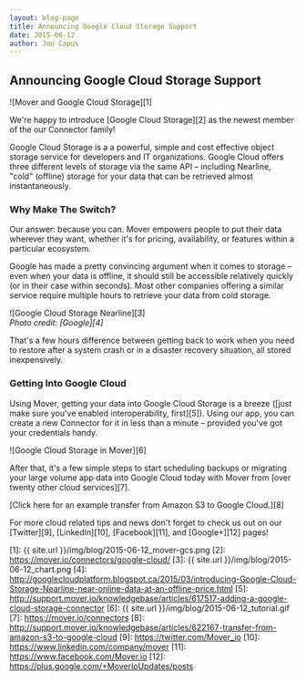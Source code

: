 ```yaml
---
layout: blog-page
title: Announcing Google Cloud Storage Support
date: 2015-06-12
author: Jon Capus
---
```


## Announcing Google Cloud Storage Support

![Mover and Google Cloud Storage][1]

We're happy to introduce [Google Cloud Storage][2] as the newest member of the our Connector family!

Google Cloud Storage is a a powerful, simple and cost effective object storage service for developers and IT organizations. Google Cloud offers three different levels of storage via the same API – including Nearline, "cold" (offline) storage for your data that can be retrieved almost instantaneously.

### Why Make The Switch?

Our answer: because you can. Mover empowers people to put their data wherever they want, whether it's for pricing, availability, or features within a particular ecosystem.

Google has made a pretty convincing argument when it comes to storage – even when your data is offline, it should still be accessible relatively quickly (or in their case within seconds). Most other companies offering a similar service require multiple hours to retrieve your data from cold storage.

![Google Cloud Storage Nearline][3]  
_Photo credit: [Google][4]_

That's a few hours difference between getting back to work when you need to restore after a system crash or in a disaster recovery situation, all stored inexpensively.

### Getting Into Google Cloud

Using Mover, getting your data into Google Cloud Storage is a breeze ([just make sure you've enabled interoperability, first][5]). Using our app, you can create a new Connector for it in less than a minute – provided you've got your credentials handy.

![Google Cloud Storage in Mover][6]

After that, it's a few simple steps to start scheduling backups or migrating your large volume app data into Google Cloud today with Mover from [over twenty other cloud services][7].

[Click here for an example transfer from Amazon S3 to Google Cloud.][8]

For more cloud related tips and news don't forget to check us out on our [Twitter][9], [LinkedIn][10], [Facebook][11], and [Google+][12] pages!

[1]: {{ site.url }}/img/blog/2015-06-12_mover-gcs.png
[2]: https://mover.io/connectors/google-cloud/
[3]: {{ site.url }}/img/blog/2015-06-12_chart.png
[4]: http://googlecloudplatform.blogspot.ca/2015/03/introducing-Google-Cloud-Storage-Nearline-near-online-data-at-an-offline-price.html
[5]: http://support.mover.io/knowledgebase/articles/617517-adding-a-google-cloud-storage-connector
[6]: {{ site.url }}/img/blog/2015-06-12_tutorial.gif
[7]: https://mover.io/connectors
[8]: http://support.mover.io/knowledgebase/articles/622167-transfer-from-amazon-s3-to-google-cloud
[9]: https://twitter.com/Mover_io
[10]: https://www.linkedin.com/company/mover
[11]: https://www.facebook.com/Mover.io
[12]: https://plus.google.com/+MoverIoUpdates/posts
